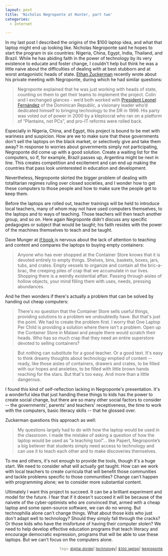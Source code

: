 ```yaml
---
layout: post
title: 'Nicholas Negroponte at Hunter, part two'
categories:
  - Internet

---
```


In my last post I described the origins of the $100 laptop idea, and what that laptop might end up looking like.  Nicholas Negroponte said he hopes to start the program in six countries: Nigeria, China, Egypt, India, Thailand, and Brazil.  While he has abiding faith in the power of technology by its very existence to educate and foster change, I couldn't help but think he was a little naive about the difficulties of dealing with at best stubborn and at worst antagonistic heads of state. <a href="http://www.worldchanging.com/archives/003707.html"> Ethan Zuckerman</a> recently wrote about his private meeting with Negroponte, during which he had similar questions:

<blockquote>Negroponte explained that he was just working with heads of state, counting on them to get their teams to implement the project. Colin and I exchanged glances - we’d both worked with <a href="http://www.presidencia.gov.do/frontend/home.php">President Leonel Fernández</a> of the Dominican Republic, a visionary leader who’d dedicated himself to bringing technology to the DR in 1996. His party was voted out of power in 2000 by a kleptocrat who ran on a platform of “Plantains, not PCs”, and pro-IT reforms were rolled back.</blockquote>

Especially in Nigeria, China, and Egypt, this project is bound to be met with wariness and suspicion. How are we to make sure that these governments don't sell the laptops on the black market, or selectively give and take them away?  In response to worries about governments simply not participating, Negroponte did come up with a good solution.  Create a waiting list for the computers, so if, for example, Brazil passes up, Argentina might be next in line.  This creates competition and excitement and can end up making the countries that pass look uninterested in education and development.

Nevertheless, Negroponte skirted the bigger problem of dealing with totalitarian regimes ruling over closed societies, and I wonder how to get these computers to those people and how to make sure the people get to keep them.

Before the laptops are rolled out, teacher trainings will be held to introduce local teachers, many of whom may not have used computers themselves, to the laptops and to ways of teaching.  Those teachers will then teach another group, and so on.  Here again Negroponte didn't discuss any specific pedagogies or subject that would be taught; his faith resides with the power of the machines themselves to teach and be taught.

Dave Munger at <a href="http://www.futureofthebook.org/blog">if:book </a>is nervous about the lack of attention to teaching and content and compares the laptops to buying empty containers:

<blockquote>Anyone who has ever shopped at the Container Store knows that it is devoted entirely to empty things. Shelves, bins, baskets, boxes, jars, tubs, and crates. Empty vessels to organize and contain all the bric-a-brac, the creeping piles of crap that we accumulate in our lives. Shopping there is a weirdly existential affair. Passing through aisles of hollow objects, your mind filling them with uses, needs, pressing abundances.</blockquote>

And he then wonders if there's actually a problem that can be solved by handing out cheap computers:

<blockquote>There's no question that the Container Store sells useful things, providing solutions to a problem we undoubtedly have. But that's just the point. We had to create the problem first.  I worry that One Laptop Per Child is providing a solution where there isn't a problem. Open up the Container Store in Malawi and people there would scratch their heads. Who has so much crap that they need an entire superstore devoted to selling containers?</blockquote>

<blockquote>But nothing can substitute for a good teacher. Or a good text. It's easy to think dreamy thoughts about technology emptied of content -- ready, like those aisles of containers, drawers and crates, to be filled with our hopes and anxieties, to be filled with little brown hands reaching for the stars. But that's too easy. And more than a little dangerous.</blockquote>

I found this kind of self-reflection lacking in Negroponte's presentation.  It's a wonderful idea that just handing these things to kids has the power to create social change, but there are so many other social factors to consider -- the governments', parents' and teachers' receptiveness, the time to work with the computers, basic literacy skills -- that he glossed over.

Zuckerman questions this approach as well:

<blockquote>My questions largely had to do with how the laptop would be used in the classroom. I made the mistake of asking a question of how the laptop would be used as “a teaching tool”… like Papert, Negroponte’s a big believer that students simply need access to technology and can use it to teach each other and to make discoveries themselves.</blockquote>

To me and others, it's not enough to provide the tools, though it's a huge start.  We need to consider what will actually get taught.  How can we work with local teachers to create curricula that will benefit those communities and tackle problems specific to those communities?  Change can't happen with programming alone; we to consider more substantial content.

Ultimately I want this project to succeed.  It can be a brilliant experiment and model for the future.  I fear that if it doesn't succeed it will be because of the naivete of the cyber-optimists who are convinced that, armed with a cheap laptop and some open-source software, we can do no wrong.  But technophilia alone can't change things.  What about those kids who just don't adapt well to technology?  Should they simply fall through the cracks?  Or those kids who have the misfortune of having their computer stolen?  We need to help develop effective education programs that teach literacy and encourage democratic expression, programs that will be able to use these laptops.  But we can't focus on the computers alone.

<!-- technorati tags start --><p style="text-align:right;font-size:11px;letter-spacing:.05em;color:#808979;">Tags: <a href="http://www.technorati.com/tag/ digital divide" rel="tag"> digital divide</a><strong>|</strong> <a href="http://www.technorati.com/tag/ technology" rel="tag"> technology</a><strong>|</strong> <a href="http://www.technorati.com/tag/$100 laptop" rel="tag">$100 laptop</a><strong>|</strong> <a href="http://www.technorati.com/tag/Negroponte" rel="tag">Negroponte</a></p><!-- technorati tags end -->

